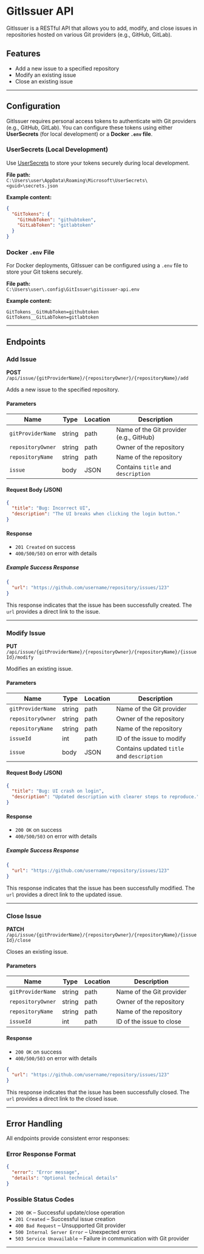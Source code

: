 # GitIssuer API

GitIssuer is a RESTful API that allows you to add, modify, and close issues in repositories hosted on various Git providers (e.g., GitHub, GitLab).

## Features

- Add a new issue to a specified repository
- Modify an existing issue
- Close an existing issue

---

## Configuration

GitIssuer requires personal access tokens to authenticate with Git providers (e.g., GitHub, GitLab). You can configure these tokens using either **UserSecrets** (for local development) or a **Docker `.env` file**.

### UserSecrets (Local Development)

Use [UserSecrets](https://learn.microsoft.com/en-us/aspnet/core/security/app-secrets) to store your tokens securely during local development.

**File path:**  
`C:\Users\user\AppData\Roaming\Microsoft\UserSecrets\<guid>\secrets.json`

**Example content:**
```json
{
  "GitTokens": {
    "GitHubToken": "githubtoken",
    "GitLabToken": "gitlabtoken"
  }
}
```

### Docker `.env` File

For Docker deployments, GitIssuer can be configured using a `.env` file to store your Git tokens securely.

**File path:**  
`C:\Users\user\.config\GitIssuer\gitissuer-api.env`

**Example content:**
```env
GitTokens__GitHubToken=githubtoken
GitTokens__GitLabToken=gitlabtoken
```

---

## Endpoints

### Add Issue

**POST** `/api/issue/{gitProviderName}/{repositoryOwner}/{repositoryName}/add`

Adds a new issue to the specified repository.

#### Parameters

| Name               | Type   | Location   | Description                             |
|--------------------|--------|------------|-----------------------------------------|
| `gitProviderName`  | string | path       | Name of the Git provider (e.g., GitHub) |
| `repositoryOwner`  | string | path       | Owner of the repository                 |
| `repositoryName`   | string | path       | Name of the repository                  |
| `issue`            | body   | JSON       | Contains `title` and `description`      |

#### Request Body (JSON)

```json
{
  "title": "Bug: Incorrect UI",
  "description": "The UI breaks when clicking the login button."
}
```

#### Response

- `201 Created` on success  
- `400/500/503` on error with details

##### Example Success Response

```json
{
  "url": "https://github.com/username/repository/issues/123"
}
```

This response indicates that the issue has been successfully created. The `url` provides a direct link to the issue.

---

### Modify Issue

**PUT** `/api/issue/{gitProviderName}/{repositoryOwner}/{repositoryName}/{issueId}/modify`

Modifies an existing issue.

#### Parameters

| Name               | Type   | Location | Description                              |
|--------------------|--------|----------|------------------------------------------|
| `gitProviderName`  | string | path     | Name of the Git provider                 |
| `repositoryOwner`  | string | path     | Owner of the repository                  |
| `repositoryName`   | string | path     | Name of the repository                   |
| `issueId`          | int    | path     | ID of the issue to modify                |
| `issue`            | body   | JSON     | Contains updated `title` and `description` |

#### Request Body (JSON)

```json
{
  "title": "Bug: UI crash on login",
  "description": "Updated description with clearer steps to reproduce."
}
```

#### Response

- `200 OK` on success  
- `400/500/503` on error with details

##### Example Success Response

```json
{
  "url": "https://github.com/username/repository/issues/123"
}
```

This response indicates that the issue has been successfully modified. The `url` provides a direct link to the updated issue.

---

### Close Issue

**PATCH** `/api/issue/{gitProviderName}/{repositoryOwner}/{repositoryName}/{issueId}/close`

Closes an existing issue.

#### Parameters

| Name               | Type   | Location | Description                              |
|--------------------|--------|----------|------------------------------------------|
| `gitProviderName`  | string | path     | Name of the Git provider                 |
| `repositoryOwner`  | string | path     | Owner of the repository                  |
| `repositoryName`   | string | path     | Name of the repository                   |
| `issueId`          | int    | path     | ID of the issue to close                 |

#### Response

- `200 OK` on success  
- `400/500/503` on error with details

```json
{
  "url": "https://github.com/username/repository/issues/123"
}
```

This response indicates that the issue has been successfully closed. The `url` provides a direct link to the closed issue.

---

## Error Handling

All endpoints provide consistent error responses:

### Error Response Format

```json
{
  "error": "Error message",
  "details": "Optional technical details"
}
```

### Possible Status Codes

- `200 OK` – Successful update/close operation  
- `201 Created` – Successful issue creation  
- `400 Bad Request` – Unsupported Git provider  
- `500 Internal Server Error` – Unexpected errors  
- `503 Service Unavailable` – Failure in communication with Git provider

---